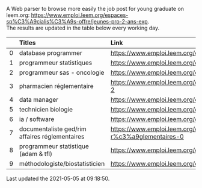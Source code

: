 A Web parser to browse more easily the job post for young graduate on leem.org: https://www.emploi.leem.org/espaces-sp%C3%A9cialis%C3%A9s-offre/jeunes-pro-2-ans-exp.  
The results are updated in the table below every working day.  


|    | Titles                                         | Link                                                                                     |   Department |   Consulted |
|---:|:-----------------------------------------------|:-----------------------------------------------------------------------------------------|-------------:|------------:|
|  0 | database programmer                            | https://www.emploi.leem.org/content/database-programmer                                  |           92 |        2861 |
|  1 | programmeur statistiques                       | https://www.emploi.leem.org/content/programmeur-statistiques                             |           92 |        3294 |
|  2 | programmeur sas - oncologie                    | https://www.emploi.leem.org/content/programmeur-sas-oncologie-0                          |           75 |        1247 |
|  3 | pharmacien réglementaire                       | https://www.emploi.leem.org/content/pharmacien-r%c3%a9glementaire-2                      |           75 |        1496 |
|  4 | data manager                                   | https://www.emploi.leem.org/content/data-manager-40                                      |           75 |         254 |
|  5 | technicien biologie                            | https://www.emploi.leem.org/content/technicien-biologie-4                                |           75 |          90 |
|  6 | ia / software                                  | https://www.emploi.leem.org/content/ia-software                                          |           75 |        1476 |
|  7 | documentaliste ged/rim affaires réglementaires | https://www.emploi.leem.org/content/documentaliste-gedrim-affaires-r%c3%a9glementaires-0 |           75 |          79 |
|  8 | programmeur statistique (adam & tfl)           | https://www.emploi.leem.org/content/programmeur-statistique-adam-tfl                     |           92 |         287 |
|  9 | méthodologiste/biostatisticien                 | https://www.emploi.leem.org/content/m%c3%a9thodologistebiostatisticien                   |           78 |         125 |
  
Last updated the 2021-05-05 at 09:18:50.

